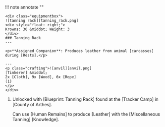 !!! note annotate ""

    <div class="equipmentbox">
    ![tanning rack][tanning_rack.png]
    <div style="float: right;">
    Krowns: 30 &middot; Weight: 3
    </div>
    ### Tanning Rack
    ---

    <p>**Assigned Companion**: Produces leather from animal [carcasses] during [Rests].</p>

    ---
    <p class="crafting">![anvil][anvil.png] 
    [Tinkerer] &middot; 
    2x [Cloth], 9x [Wood], 6x [Rope]
    (1)
    </p>
    </div>
1.  <p>Unlocked with [Blueprint: Tanning Rack] found at the [Tracker Camp] in [County of Arthes].</p>
    <p>Can use [Human Remains] to produce [Leather] with the [Miscellaneous Tanning] [Knowledge].</p>